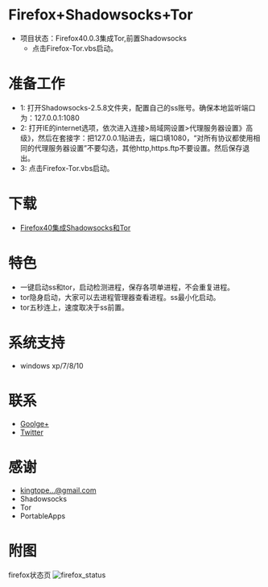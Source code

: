 Firefox+Shadowsocks+Tor
===================
* 项目状态：Firefox40.0.3集成Tor,前置Shadowsocks
   - 点击Firefox-Tor.vbs启动。
   
准备工作
========
* 1: 打开Shadowsocks-2.5.8文件夹，配置自己的ss账号。确保本地监听端口为：127.0.0.1:1080
* 2: 打开IE的internet选项，依次进入连接>局域网设置>代理服务器设置》高级》，然后在套接字：把127.0.0.1贴进去，端口填1080，“对所有协议都使用相同的代理服务器设置”不要勾选，其他http,https.ftp不要设置。然后保存退出。
* 3: 点击Firefox-Tor.vbs启动。

下载
=====
* [Firefox40集成Shadowsocks和Tor](https://github.com/yeahwu/firefox-ss-tor/archive/master.zip)

特色
=====
* 一键启动ss和tor，启动检测进程，保存各项单进程，不会重复进程。
* tor隐身启动，大家可以去进程管理器查看进程。ss最小化启动。
* tor五秒连上，速度取决于ss前置。

系统支持
=======
*  windows xp/7/8/10
 
联系
=====
* [Goolge+](https://plus.google.com/communities/101215702940766881013)
* [Twitter](https://twitter.com/yeahwu404)

感谢
====
* kingtope...@gmail.com
* Shadowsocks
* Tor
* PortableApps

附图
=====
firefox状态页
![firefox_status](https://github.com/yeahwu/wu/blob/master/firefox8.JPG?raw=true)

